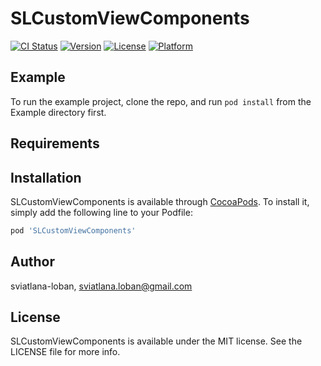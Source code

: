 # SLCustomViewComponents

[![CI Status](https://img.shields.io/travis/sviatlana-loban/SLCustomViewComponents.svg?style=flat)](https://travis-ci.org/sviatlana-loban/SLCustomViewComponents)
[![Version](https://img.shields.io/cocoapods/v/SLCustomViewComponents.svg?style=flat)](https://cocoapods.org/pods/SLCustomViewComponents)
[![License](https://img.shields.io/cocoapods/l/SLCustomViewComponents.svg?style=flat)](https://cocoapods.org/pods/SLCustomViewComponents)
[![Platform](https://img.shields.io/cocoapods/p/SLCustomViewComponents.svg?style=flat)](https://cocoapods.org/pods/SLCustomViewComponents)

## Example

To run the example project, clone the repo, and run `pod install` from the Example directory first.

## Requirements

## Installation

SLCustomViewComponents is available through [CocoaPods](https://cocoapods.org). To install
it, simply add the following line to your Podfile:

```ruby
pod 'SLCustomViewComponents'
```

## Author

sviatlana-loban, sviatlana.loban@gmail.com

## License

SLCustomViewComponents is available under the MIT license. See the LICENSE file for more info.
